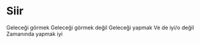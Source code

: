 # Siir

Geleceği görmek
Geleceği görmek değil
Geleceği yapmak
Ve de iyi/o değil
Zamanında yapmak iyi
